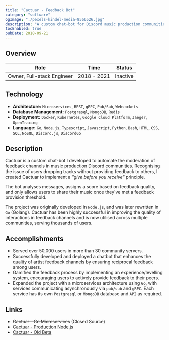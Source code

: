 ```yaml
---
title: "Cactuar - Feedback Bot"
category: "software"
ogImage: "./pexels-kindel-media-8566526.jpg"
description: "A custom chat-bot for Discord music production communities"
tocEnabled: true
pubDate: 2018-09-21
---
```


## Overview

| Role                       | Time        | Status   |
| -------------------------- | ----------- | -------- |
| Owner, Full-stack Engineer | 2018 - 2021 | Inactive |

## Technology

- **Architecture:** `Microservices`, `REST`, `gRPC`, `Pub/Sub`, `Websockets`
- **Database Management:** `Postgresql`, `MongoDB`, `Redis`
- **Deployment:** `Docker`, `Kubernetes`, `Google Cloud Platform`, `Jaeger`, `OpenTracing`
- **Language:** `Go`, `Node.js`, `Typescript`, `Javascript`, `Python`, `Bash`, `HTML`, `CSS`, `SQL`, `NoSQL`, `Discord.js`, `DiscordGo`

## Description

Cactuar is a custom chat-bot I developed to automate the moderation of feedback channels in music production Discord communities. Recognising the issue of users dropping tracks without providing feedback to others, I created Cactuar to implement a _"give before you receive"_ principle.

The bot analyses messages, assigns a score based on feedback quality, and only allows users to share their music once they've met a feedback provision threshold.

The project was originally developed in `Node.js`, and was later rewritten in `Go` (Golang). Cactuar has been highly successful in improving the quality of interactions in feedback channels and is now utilised across multiple communities, serving thousands of users.

## Accomplishments

- Served over 50,000 users in more than 30 community servers.
- Successfully developed and deployed a chatbot that enhances the quality of artist feedback channels by ensuring reciprocal feedback among users.
- Gamified the feedback process by implementing an experience/levelling system, encouraging users to actively provide feedback to their peers.
- Expanded the project with a microservices architecture using `Go`, with services communicating asynchronously via `pub/sub` and `gRPC`. Each service has its own `Postgresql` or `MongoDB` database and `API` as required.

## Links

- ~~Cactuar - Go Microservices~~ (Closed Source)
- [Cactuar - Production Node.js](https://github.com/KyteProject/cactuar-server)
- [Cactuar - Old Beta](https://github.com/KyteProject/cactuar-old)
